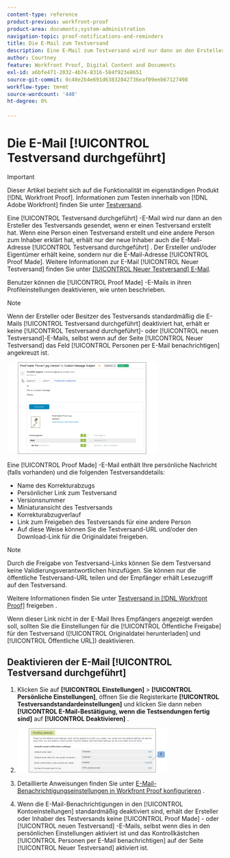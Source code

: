 ```yaml
---
content-type: reference
product-previous: workfront-proof
product-area: documents;system-administration
navigation-topic: proof-notifications-and-reminders
title: Die E-Mail zum Testversand
description: Eine E-Mail zum Testversand wird nur dann an den Ersteller des Testversands gesendet, wenn er einen Testversand erstellt hat. Wenn eine Person einen Testversand erstellt und eine andere Person zum Inhaber erklärt hat, erhält nur der neue Inhaber auch die E-Mail-Nachricht vom Typ Testversand. Der Ersteller und/oder Eigentümer erhält keine, sondern nur die Proof Made-E-Mail. Weitere Informationen zur neuen Testversand-E-Mail finden Sie unter Neue Testversand-E-Mail .
author: Courtney
feature: Workfront Proof, Digital Content and Documents
exl-id: a6bfe471-2032-4b74-8316-584f923e8651
source-git-commit: 0c40e2b4e691d63832842736eaf09eeb67127498
workflow-type: tm+mt
source-wordcount: '440'
ht-degree: 0%

---
```


# Die E-Mail [!UICONTROL Testversand durchgeführt]

>[!IMPORTANT]
>
>Dieser Artikel bezieht sich auf die Funktionalität im eigenständigen Produkt [!DNL Workfront Proof]. Informationen zum Testen innerhalb von [!DNL Adobe Workfront] finden Sie unter [Testversand](../../../review-and-approve-work/proofing/proofing.md).

Eine [!UICONTROL Testversand durchgeführt] -E-Mail wird nur dann an den Ersteller des Testversands gesendet, wenn er einen Testversand erstellt hat. Wenn eine Person einen Testversand erstellt und eine andere Person zum Inhaber erklärt hat, erhält nur der neue Inhaber auch die E-Mail-Adresse [!UICONTROL Testversand durchgeführt] . Der Ersteller und/oder Eigentümer erhält keine, sondern nur die E-Mail-Adresse [!UICONTROL Proof Made]. Weitere Informationen zur E-Mail [!UICONTROL Neuer Testversand] finden Sie unter [[!UICONTROL Neuer Testversand] E-Mail](../../../workfront-proof/wp-emailsntfctns/proof-notifications-and-reminders/new-proof-email.md).

Benutzer können die [!UICONTROL Proof Made] -E-Mails in ihren Profileinstellungen deaktivieren, wie unten beschrieben.

>[!NOTE]
>
> Wenn der Ersteller oder Besitzer des Testversands standardmäßig die E-Mails [!UICONTROL Testversand durchgeführt] deaktiviert hat, erhält er keine [!UICONTROL Testversand durchgeführt]- oder [!UICONTROL neuen Testversand]-E-Mails, selbst wenn auf der Seite [!UICONTROL Neuer Testversand] das Feld [!UICONTROL Personen per E-Mail benachrichtigen] angekreuzt ist.

![proof_made_email.png](assets/proof-made-email-350x214.png)

Eine [!UICONTROL Proof Made] -E-Mail enthält Ihre persönliche Nachricht (falls vorhanden) und die folgenden Testversanddetails:

* Name des Korrekturabzugs
* Persönlicher Link zum Testversand
* Versionsnummer
* Miniaturansicht des Testversands
* Korrekturabzugverlauf
* Link zum Freigeben des Testversands für eine andere Person
* Auf diese Weise können Sie die Testversand-URL und/oder den Download-Link für die Originaldatei freigeben.

>[!NOTE]
>
> Durch die Freigabe von Testversand-Links können Sie dem Testversand keine Validierungsverantwortlichen hinzufügen. Sie können nur die öffentliche Testversand-URL teilen und der Empfänger erhält Lesezugriff auf den Testversand.

Weitere Informationen finden Sie unter [Testversand in  [!DNL Workfront Proof]](../../../workfront-proof/wp-work-proofsfiles/share-proofs-and-files/share-proof.md) freigeben .

Wenn dieser Link nicht in der E-Mail Ihres Empfängers angezeigt werden soll, sollten Sie die Einstellungen für die [!UICONTROL Öffentliche Freigabe] für den Testversand ([!UICONTROL Originaldatei herunterladen] und [!UICONTROL Öffentliche URL]) deaktivieren.

## Deaktivieren der E-Mail [!UICONTROL Testversand durchgeführt]

1. Klicken Sie auf **[!UICONTROL Einstellungen]** > **[!UICONTROL Persönliche Einstellungen]**, öffnen Sie die Registerkarte **[!UICONTROL Testversandstandardeinstellungen]** und klicken Sie dann neben **[!UICONTROL E-Mail-Bestätigung, wenn die Testsendungen fertig sind]** auf **[!UICONTROL Deaktivieren]** .

1. ![Proof_Made_-_proofing_defaults.png](assets/proof-made---proofing-defaults-350x103.png)

1. Detaillierte Anweisungen finden Sie unter [E-Mail-Benachrichtigungseinstellungen in Workfront Proof konfigurieren](../../../workfront-proof/wp-emailsntfctns/email-alerts/config-email-notification-settings-wp.md) .
1. Wenn die E-Mail-Benachrichtigungen in den [!UICONTROL Kontoeinstellungen] standardmäßig deaktiviert sind, erhält der Ersteller oder Inhaber des Testversands keine [!UICONTROL Proof Made] - oder [!UICONTROL neuen Testversand] -E-Mails, selbst wenn dies in den persönlichen Einstellungen aktiviert ist und das Kontrollkästchen [!UICONTROL Personen per E-Mail benachrichtigen] auf der Seite [!UICONTROL Neuer Testversand] aktiviert ist.
